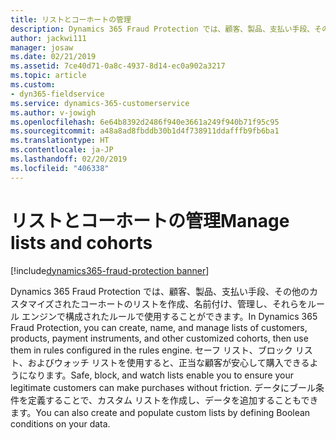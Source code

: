 ```yaml
---
title: リストとコーホートの管理
description: Dynamics 365 Fraud Protection では、顧客、製品、支払い手段、その他のカスタマイズされたコーホートのリストを作成、名前付け、管理し、それらをルール エンジンで構成されたルールで使用することができます。
author: jackwi111
manager: josaw
ms.date: 02/21/2019
ms.assetid: 7ce40d71-0a8c-4937-8d14-ec0a902a3217
ms.topic: article
ms.custom:
- dyn365-fieldservice
ms.service: dynamics-365-customerservice
ms.author: v-jowigh
ms.openlocfilehash: 6e64b8392d2486f940e3661a249f940b71f95c95
ms.sourcegitcommit: a48a8ad8fbddb30b1d4f738911ddafffb9fb6ba1
ms.translationtype: HT
ms.contentlocale: ja-JP
ms.lasthandoff: 02/20/2019
ms.locfileid: "406338"
---
```

#  <a name="manage-lists-and-cohorts"></a><span data-ttu-id="3a78f-103">リストとコーホートの管理</span><span class="sxs-lookup"><span data-stu-id="3a78f-103">Manage lists and cohorts</span></span>
[!include[dynamics365-fraud-protection banner](../../../includes/dynamics365-fraud-protection.md)]






<span data-ttu-id="3a78f-104">Dynamics 365 Fraud Protection では、顧客、製品、支払い手段、その他のカスタマイズされたコーホートのリストを作成、名前付け、管理し、それらをルール エンジンで構成されたルールで使用することができます。</span><span class="sxs-lookup"><span data-stu-id="3a78f-104">In Dynamics 365 Fraud Protection, you can create, name, and manage lists of customers, products, payment instruments, and other customized cohorts, then use them in rules configured in the rules engine.</span></span> <span data-ttu-id="3a78f-105">セーフ リスト、ブロック リスト、およびウォッチ リストを使用すると、正当な顧客が安心して購入できるようになります。</span><span class="sxs-lookup"><span data-stu-id="3a78f-105">Safe, block, and watch lists enable you to ensure your legitimate customers can make purchases without friction.</span></span>
<span data-ttu-id="3a78f-106">データにブール条件を定義することで、カスタム リストを作成し、データを追加することもできます。</span><span class="sxs-lookup"><span data-stu-id="3a78f-106">You can also create and populate custom lists by defining Boolean conditions on your data.</span></span>

